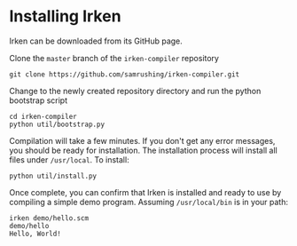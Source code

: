 Installing Irken
================

Irken can be downloaded from its GitHub page.

Clone the `master` branch of the `irken-compiler` repository

    git clone https://github.com/samrushing/irken-compiler.git

Change to the newly created repository directory and run the python bootstrap script

    cd irken-compiler
    python util/bootstrap.py

Compilation will take a few minutes. If you don't get any error messages, you should be ready for installation. The installation process will install all files under `/usr/local`. To install:

    python util/install.py

Once complete, you can confirm that Irken is installed and ready to use by compiling a simple demo program. Assuming `/usr/local/bin` is in your path:

    irken demo/hello.scm
    demo/hello
    Hello, World!
